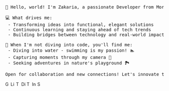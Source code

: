 
<pre>
👋 Hello, world! I'm Zakaria, a passionate Developer from Morocco.

💻 What drives me:
 - Transforming ideas into functional, elegant solutions
 - Continuous learning and staying ahead of tech trends
 - Building bridges between technology and real-world impact

🌊 When I'm not diving into code, you'll find me:
 - Diving into water - swimming is my passion! 🏊
 - Capturing moments through my camera 📸
 - Seeking adventures in nature's playground 🏞️
</pre>


<pre align="left">
Open for collaboration and new connections! Let's innovate together. 💡 
</pre>

<div>
 <a href="mailto:zelhajou@gmail.com">
     <img
       align="left"
       alt="Gmail"
       width="14px"
      height="14px"
       src="https://cdn.simpleicons.org/gmail/000/fff"
     />
   </a>
   <!-- <a href="https://www.github.com/zelhajou">
     <img align="left" alt="Github" width="18px" src="https://cdn.simpleicons.org/github/000/fff" />
 </a> -->
   <a href="https://www.linkedin.com/in/zelhajou/">
     <img
       align="left"
       alt="Linkedin"
       width="14px"
      height="14px"
       src="https://cdn.simpleicons.org/linkedin/000/fff"
     />
   </a>
   <a href="https://twitter.com/zelhajou">
     <img
       align="left"
       alt="Twitter"
       width="14px"
      height="14px"
       src="https://cdn.simpleicons.org/x/000/fff"
     />
   </a>
   <a href="https://discord.com/users/aaaikrz">
     <img
       align="left"
       alt="Discord"
       width="14px
       height="14px"
       src="https://cdn.simpleicons.org/discord/000/fff"
     />
   </a>
   <a href="https://t.me/aaaikrz">
     <img
       align="left"
       alt="Telegram"
       width="14px"
      height="14px"
       src="https://cdn.simpleicons.org/telegram/000/fff"
     />
   </a>
   <a href="https://www.instagram.com/aaaikrz/">
     <img
       align="left"
       alt="Instagram"
       width="14px"
      height="14px"
       src="https://cdn.simpleicons.org/instagram/000/fff"
     />
   </a>
  <a href="https://www.snapchat.com/add/aaaikrz">
     <img align="left" alt="Snapchat" width="14px" src="https://cdn.simpleicons.org/snapchat/000/fff" />
 </a>	


</div>
